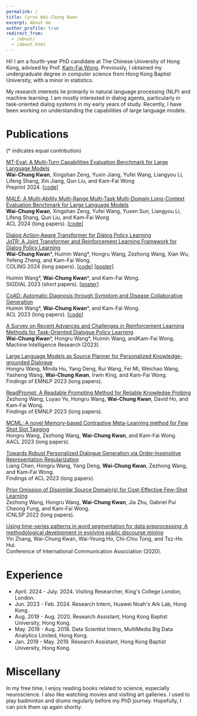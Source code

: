 ```yaml
---
permalink: /
title: Cyrus Wai-Chung Kwan
excerpt: About me
author_profile: true
redirect_from:
  - /about/
  - /about.html
---
```


Hi! I am a fourth-year PhD candidate at The Chinese University of Hong Kong, advised by Prof. [Kam-Fai Wong](https://www.se.cuhk.edu.hk/people/academic-staff/prof-wong-kam-fai/). Previously, I obtained my undergraduate degree in computer science from Hong Kong Baptist University, with a minor in statistics.

My research interests lie primarily in natural language processing (NLP) and machine learning. I am mostly interested in dialog agents, particularly in task-oriented dialog systems in my early years of study. Recently, I have been working on understanding the capabilities of large language models.

# Publications

(* indicates equal contribution)

[MT-Eval: A Multi-Turn Capabilities Evaluation Benchmark for Large Language Models](https://arxiv.org/abs/2401.16745)\
**Wai-Chung Kwan**, Xingshan Zeng, Yuxin Jiang, Yufei Wang, Liangyou Li, Lifeng Shang, Xin Jiang, Qun Liu, and Kam-Fai Wong \
Preprint 2024. \[[code](https://github.com/KwanWaiChung/MT-Eval)\]

[M4LE: A Multi-Ability Multi-Range Multi-Task Multi-Domain Long-Context Evaluation Benchmark for Large Language Models](https://arxiv.org/abs/2310.19240)\
**Wai-Chung Kwan**, Xingshan Zeng, Yufei Wang, Yusen Sun, Liangyou Li, Lifeng Shang, Qun Liu, and Kam-Fai Wong \
ACL 2024 (long papers). \[[code](https://github.com/KwanWaiChung/M4LE)\]

[Dialog Action-Aware Transformer for Dialog Policy Learning](https://arxiv.org/abs/2309.02240)\
[JoTR: A Joint Transformer and Reinforcement Learning Framework for Dialog Policy Learning](https://arxiv.org/abs/2309.00230)\
**Wai-Chung Kwan**\*, Huimin Wang\*, Hongru Wang, Zezhong Wang, Xian Wu, Yefeng Zheng, and Kam-Fai Wong.\
COLING 2024 (long papers). \[[code](https://github.com/KwanWaiChung/JoTR)\] \[[poster](files/JoTR_Poster.pdf)\]

Huimin Wang\*, **Wai-Chung Kwan**\*, and Kam-Fai Wong.\
SIGDIAL 2023 (short papers). \[[poster](files/DaTrans_Poster.pdf)\]

[CoAD: Automatic Diagnosis through Symptom and Disease Collaborative Generation](https://arxiv.org/pdf/2307.08290.pdf)\
Huimin Wang\*, **Wai-Chung Kwan**\*, and Kam-Fai Wong.\
ACL 2023 (long papers). \[[code](https://github.com/KwanWaiChung/coad)\]

[A Survey on Recent Advances and Challenges in Reinforcement Learning Methods for Task-Oriented Dialogue Policy Learning](https://arxiv.org/abs/2202.13675)\
**Wai-Chung Kwan**\*, Hongru Wang\*, Huimin Wang, andKam-Fai Wong.\
Machine Intelligence Research (2023).

[Large Language Models as Source Planner for Personalized Knowledge-grounded Dialogue](https://arxiv.org/abs/2310.08840)\
Hongru Wang, Minda Hu, Yang Deng, Rui Wang, Fei Mi, Weichao Wang, Yasheng Wang, **Wai-Chung Kwan**, Irwin King, and Kam-Fai Wong.\
Findings of EMNLP 2023 (long papers).

[ReadPrompt: A Readable Prompting Method for Reliable Knowledge Probing](https://aclanthology.org/2023.findings-emnlp.501/)\
Zezhong Wang, Luyao Ye, Hongru Wang, **Wai-Chung Kwan**, David Ho, and Kam-Fai Wong. \
Findings of EMNLP 2023 (long papers).

[MCML: A novel Memory-based Contrastive Meta-Learning method for Few Shot Slot Tagging](https://arxiv.org/abs/2108.11635)\
Hongru Wang, Zezhong Wang, **Wai-Chung Kwan**, and Kam-Fai Wong.\
AACL 2023 (long papers).

[Towards Robust Personalized Dialogue Generation via Order-Insensitive Representation Regularization](https://arxiv.org/abs/2305.12782)\
Liang Chen, Hongru Wang, Yang Deng, **Wai-Chung Kwan**, Zezhong Wang, and Kam-Fai Wong.\
Findings of ACL 2023 (long papers).


[Prior Omission of Dissimilar Source Domain(s) for Cost-Effective Few-Shot Learning](https://arxiv.org/pdf/2109.05234.pdf)\
Zezhong Wang, Hongru Wang, **Wai-Chung Kwan**, Jia Zhu, Gabriel Pui Cheong Fung, and Kam-Fai Wong.\
ICNLSP 2022 (long papers).

[Using time-series patterns in word segmentation for data preprocessing: A methodological development in evolving public discourse mining]()\
Yin Zhang, Wai-Chung Kwan, Wai-Yeung Ho, Chi-Chiu Tong, and Tsz-Ho Hui.\
Conference of International Communication Association (2020).

# Experience

- April. 2024 - July. 2024\. Visiting Researcher, King's College London, London.
- Jun. 2023 - Feb. 2024\. Research Intern, Huawei Noah's Ark Lab, Hong Kong.
- Aug. 2019 - Aug. 2020\. Research Assistant, Hong Kong Baptist University, Hong Kong.
- May. 2018 - Aug. 2018\. Data Scientist Intern, MultiMedia Big Data Analytics Limited, Hong Kong.
- Jan. 2019 - May. 2019\. Research Assistant, Hong Kong Baptist University, Hong Kong.

# Miscellany

In my free time, I enjoy reading books related to science, especially neuroscience. I also like watching movies and visiting art galleries. I used to play badminton and drums regularly before my PhD journey. Hopefully, I can pick them up again shortly.
